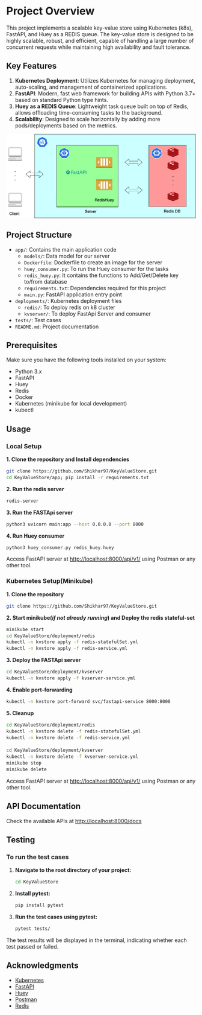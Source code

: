 # Project Overview

This project implements a scalable key-value store using Kubernetes (k8s), FastAPI, and Huey as a REDIS queue. 
The key-value store is designed to be highly scalable, robust, and efficient, capable of handling a large number of concurrent requests while maintaining high availability and fault tolerance.

## Key Features

1. **Kubernetes Deployment**: Utilizes Kubernetes for managing deployment, auto-scaling, and management of containerized applications.
2. **FastAPI**: Modern, fast web framework for building APIs with Python 3.7+ based on standard Python type hints.
3. **Huey as a REDIS Queue**: Lightweight task queue built on top of Redis, allows offloading time-consuming tasks to the background.
4. **Scalability**: Designed to scale horizontally by adding more pods/deployments based on the metrics.

<div style="text-align:center">
  <img alt="Demo" src="https://github.com/Shikhar97/KeyValueStore/blob/main/HLA.png" />
</div>

## Project Structure

- `app/`: Contains the main application code
  - `models/`: Data model for our server
  - `Dockerfile`: Dockerfile to create an image for the server
  - `huey_consumer.py`: To run the Huey consumer for the tasks
  - `redis_huey.py`: It contains the functions to Add/Get/Delete key to/from database
  - `requirements.txt`: Dependencies required for this project
  - `main.py`: FastAPI application entry point
- `deployments/`: Kubernetes deployment files
  - `redis/`: To deploy redis on k8 cluster
  - `kvserver/`: To deploy FastApi Server and consumer
- `tests/`: Test cases
- `README.md`: Project documentation


## Prerequisites

Make sure you have the following tools installed on your system:
- Python 3.x
- FastAPI
- Huey
- Redis
- Docker
- Kubernetes (minikube for local development)
- kubectl


## Usage
### Local Setup

**1. Clone the repository and Install dependencies**
```bash
git clone https://github.com/Shikhar97/KeyValueStore.git
cd KeyValueStore/app; pip install -r requirements.txt
```

**2. Run the redis server**
```bash
redis-server
```

**3. Run the FASTApi server**
```bash
python3 uvicorn main:app --host 0.0.0.0 --port 8000
```

**4. Run Huey consumer** 
```bash
python3 huey_consumer.py redis_huey.huey
```


Access FastAPI server at [http://localhost:8000/api/v1/](http://localhost:8000/api/v1) using Postman or any other tool. 


### Kubernetes Setup(Minikube)

**1. Clone the repository**
```bash
git clone https://github.com/Shikhar97/KeyValueStore.git

```

**2. Start minikube(_if not already running_) and Deploy the redis stateful-set**
```bash
minikube start
cd KeyValueStore/deployment/redis
kubectl -n kvstore apply -f redis-statefulSet.yml
kubectl -n kvstore apply -f redis-service.yml
```

**3. Deploy the FASTApi server**
```bash
cd KeyValueStore/deployment/kvserver
kubectl -n kvstore apply -f kvserver-service.yml
```

**4. Enable port-forwarding** 
```bash
kubectl -n kvstore port-forward svc/fastapi-service 8000:8000
```

**5. Cleanup**
```bash
cd KeyValueStore/deployment/redis
kubectl -n kvstore delete -f redis-statefulSet.yml
kubectl -n kvstore delete -f redis-service.yml

cd KeyValueStore/deployment/kvserver
kubectl -n kvstore delete -f kvserver-service.yml
minikube stop
minikube delete
```

Access FastAPI server at [http://localhost:8000/api/v1/](http://localhost:8000/api/v1) using Postman or any other tool.

## API Documentation
Check the available APIs at [http://localhost:8000/docs](http://localhost:8000/docs) 

## Testing
### To run the test cases

1. **Navigate to the root directory of your project:**

    ```bash
    cd KeyValueStore
    ```

2. **Install pytest:**

    ```bash
    pip install pytest
    ```

3. **Run the test cases using pytest:**

    ```bash
    pytest tests/
    ```

The test results will be displayed in the terminal, indicating whether each test passed or failed.


## Acknowledgments

- [Kubernetes](https://kubernetes.io/)
- [FastAPI](https://fastapi.tiangolo.com/)
- [Huey](https://huey.readthedocs.io/en/latest/)
- [Postman](https://www.postman.com/)
- [Redis](https://redis.io/docs/about/)



